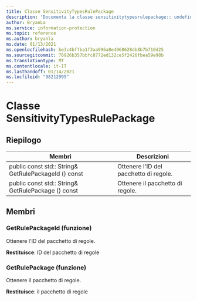 ```yaml
---
title: Classe SensitivityTypesRulePackage
description: 'Documenta la classe sensitivitytypesrulepackage:: undefined di Microsoft Information Protection (MIP) SDK.'
author: BryanLa
ms.service: information-protection
ms.topic: reference
ms.author: bryanla
ms.date: 01/13/2021
ms.openlocfilehash: be3c4bffba1f3aa996a8e4968628db8b7b710d25
ms.sourcegitcommit: 76926b357bbfc8772ed132ce5f2426fbea59e98b
ms.translationtype: MT
ms.contentlocale: it-IT
ms.lasthandoff: 01/14/2021
ms.locfileid: "98212995"
---
```

# <a name="class-sensitivitytypesrulepackage"></a>Classe SensitivityTypesRulePackage 
  
## <a name="summary"></a>Riepilogo
 Membri                        | Descrizioni                                
--------------------------------|---------------------------------------------
public const std:: String& GetRulePackageId () const  |  Ottenere l'ID del pacchetto di regole.
public const std:: String& GetRulePackage () const  |  Ottenere il pacchetto di regole.
  
## <a name="members"></a>Membri
  
### <a name="getrulepackageid-function"></a>GetRulePackageId (funzione)
Ottenere l'ID del pacchetto di regole.

  
**Restituisce**: ID del pacchetto di regole
  
### <a name="getrulepackage-function"></a>GetRulePackage (funzione)
Ottenere il pacchetto di regole.

  
**Restituisce**: il pacchetto di regole